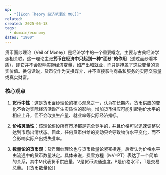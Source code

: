```yaml
---
up:
  - "[[Econ Theory 经济学理论 MOC]]"
related: 
created: 2025-05-18
tags:
  - domain/economy
dates: "1900"
---
```

货币面纱理论（Veil of Money）是经济学中的一个重要概念，主要与古典经济学派相关联。这一理论主张**货币在经济中只起到一种“面纱”的作用**（透过面纱看本质），即它并不会影响实际经济变量，如产出和就业，而只是掩盖了这些变量的真实价值。换句话说，货币仅作为交换媒介，并不直接影响商品和服务的实际交易量或真实财富。

### 核心观点

1. **货币中性**：这是货币面纱理论的核心观念之一，认为在长期内，货币供应的变化不会对实际经济活动产生实质性的影响。增加货币供应可能引起物价水平的相应上升，但不会改变生产量、就业率等实际经济指标。
    
2. **价格灵活性**：该理论假设所有市场都是完全竞争的，并且价格可以迅速调整以达到市场出清状态。因此，任何货币供给的变动只会导致物价水平变化，而不会影响实际产出或失业率。
    
3. **数量论的货币观**：货币面纱理论也与货币数量论紧密相连，后者认为价格水平由流通中的货币数量决定。具体来说，费雪方程（MV=PT）表达了一个简单的关系，其中M代表货币供应量，V是货币流通速度，P是价格水平，T是交易总量。 [[货币数量论]]